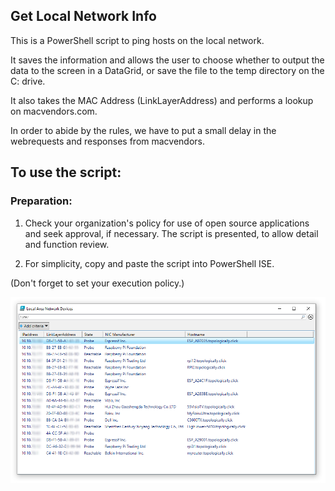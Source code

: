 ## Get Local Network Info

This is a PowerShell script to ping hosts on the local network.

It saves the information and allows the user to choose whether to output
the data to the screen in a DataGrid, or save the file to the temp directory 
on the C: drive.

It also takes the MAC Address (LinkLayerAddress) and performs a lookup
on macvendors.com.

In order to abide by the rules, we have to put a small delay in the webrequests and responses from macvendors.

## To use the script:

### Preparation:

1. Check your organization's policy for use of open source applications and seek approval, if necessary.   The script is presented, to allow detail and function review.

2. For simplicity, copy and paste the script into PowerShell ISE.

(Don't forget to set your execution policy.)

<img src=gridview.PNG>